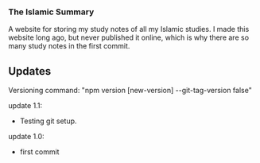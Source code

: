 ### The Islamic Summary

A website for storing my study notes of all my Islamic studies.
I made this website long ago, but never published it online, which is why there are so many study notes in the first commit.

## Updates

Versioning command: "npm version [new-version] --git-tag-version false"

update 1.1:
- Testing git setup.

update 1.0:
- first commit